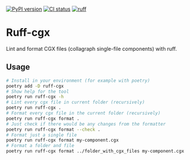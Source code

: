 [![PyPI version](https://badge.fury.io/py/ruff-cgx.svg)](https://badge.fury.io/py/ruff-cgx)
[![CI status](https://github.com/fork-tongue/ruff-cgx/workflows/CI/badge.svg)](https://github.com/fork-tongue/ruff-cgx/actions)
[![ruff](https://img.shields.io/badge/code%20style-ruff-ruff)](https://pypi.org/project/ruff/)

# Ruff-cgx

Lint and format CGX files (collagraph single-file components) with ruff.


## Usage

```sh
# Install in your environment (for example with poetry)
poetry add -D ruff-cgx
# Show help for the tool
poetry run ruff-cgx -h
# Lint every cgx file in current folder (recursively)
poetry run ruff-cgx .
# Format every cgx file in the current folder (recursively)
poetry run ruff-cgx format .
# Just check if there would be any changes from the formatter
poetry run ruff-cgx format --check .
# Format just a single file
poetry run ruff-cgx format my-component.cgx
# Format a folder and file
poetry run ruff-cgx format ../folder_with_cgx_files my-component.cgx
```

